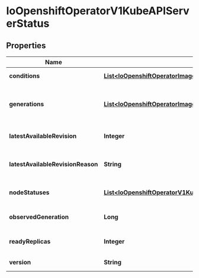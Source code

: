 
# IoOpenshiftOperatorV1KubeAPIServerStatus

## Properties
Name | Type | Description | Notes
------------ | ------------- | ------------- | -------------
**conditions** | [**List&lt;IoOpenshiftOperatorImageregistryV1ConfigStatusConditions&gt;**](IoOpenshiftOperatorImageregistryV1ConfigStatusConditions.md) | conditions is a list of conditions and their status |  [optional]
**generations** | [**List&lt;IoOpenshiftOperatorImageregistryV1ConfigStatusGenerations&gt;**](IoOpenshiftOperatorImageregistryV1ConfigStatusGenerations.md) | generations are used to determine when an item needs to be reconciled or has changed in a way that needs a reaction. |  [optional]
**latestAvailableRevision** | **Integer** | latestAvailableRevision is the deploymentID of the most recent deployment |  [optional]
**latestAvailableRevisionReason** | **String** | latestAvailableRevisionReason describe the detailed reason for the most recent deployment |  [optional]
**nodeStatuses** | [**List&lt;IoOpenshiftOperatorV1KubeAPIServerStatusNodeStatuses&gt;**](IoOpenshiftOperatorV1KubeAPIServerStatusNodeStatuses.md) | nodeStatuses track the deployment values and errors across individual nodes |  [optional]
**observedGeneration** | **Long** | observedGeneration is the last generation change you&#39;ve dealt with |  [optional]
**readyReplicas** | **Integer** | readyReplicas indicates how many replicas are ready and at the desired state |  [optional]
**version** | **String** | version is the level this availability applies to |  [optional]



